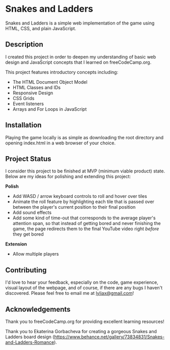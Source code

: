 # Snakes and Ladders

Snakes and Ladders is a simple web implementation of the game using HTML, CSS, and plain JavaScript.

## Description

I created this project in order to deepen my understanding of basic web design and JavaScript concepts that I learned on freeCodeCamp.org.

This project features introductory concepts including: 

* The HTML Document Object Model
* HTML Classes and IDs
* Responsive Design
* CSS Grids
* Event listeners
* Arrays and For Loops in JavaScript

## Installation

Playing the game locally is as simple as downloading the root directory and opening index.html in a web browser of your choice.

## Project Status

I consider this project to be finished at MVP (minimum viable product) state. Below are my ideas for polishing and extending this project:

**Polish**

* Add WASD / arrow keyboard controls to roll and hover over tiles
* Animate the roll feature by highlighting each tile that is passed over between the player's current position to their final position
* Add sound effects
* Add some kind of time-out that corresponds to the average player's attention span, so that instead of getting bored and never finishing the game, the page redirects them to the final YouTube video right *before* they get bored

**Extension**

* Allow multiple players

## Contributing

I'd love to hear your feedback, especially on the code, game experience, visual layout of the webpage, and of course, if there are any bugs I haven't discovered. Please feel free to email me at lyliax@gmail.com!

## Acknowledgements

Thank you to freeCodeCamp.org for providing excellent learning resources!

Thank you to Ekaterina Gorbacheva for creating a gorgeous Snakes and Ladders board design (https://www.behance.net/gallery/73834831/Snakes-and-Ladders-Romance).
